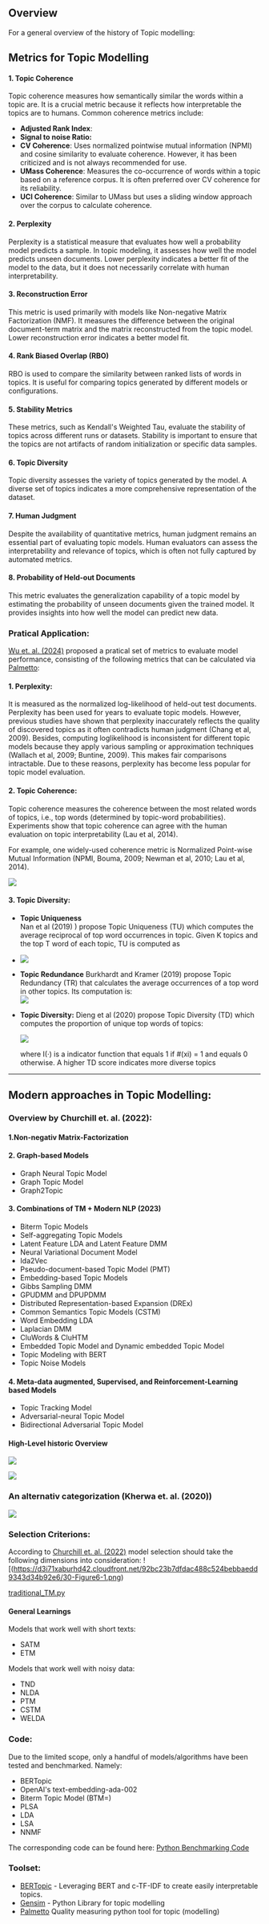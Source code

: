
## Overview
For a general overview of the history of Topic modelling: <br>

## Metrics for Topic Modelling

#### 1. Topic Coherence
Topic coherence measures how semantically similar the words within a topic are. It is a crucial metric because it reflects how interpretable the topics are to humans. Common coherence metrics include: 
- **Adjusted Rank Index**:
- **Signal to noise Ratio:**
- **CV Coherence**: Uses normalized pointwise mutual information (NPMI) and cosine similarity to evaluate coherence. However, it has been criticized and is not always recommended for use. 
- **UMass Coherence**: Measures the co-occurrence of words within a topic based on a reference corpus. It is often preferred over CV coherence for its reliability. 
- **UCI Coherence**: Similar to UMass but uses a sliding window approach over the corpus to calculate coherence.

#### 2. Perplexity
Perplexity is a statistical measure that evaluates how well a probability model predicts a sample. In topic modeling, it assesses how well the model predicts unseen documents. Lower perplexity indicates a better fit of the model to the data, but it does not necessarily correlate with human interpretability. 

#### 3. Reconstruction Error 
This metric is used primarily with models like Non-negative Matrix Factorization (NMF). It measures the difference between the original document-term matrix and the matrix reconstructed from the topic model. Lower reconstruction error indicates a better model fit.
#### 4. Rank Biased Overlap (RBO)
RBO is used to compare the similarity between ranked lists of words in topics. It is useful for comparing topics generated by different models or configurations. 

#### 5. Stability Metrics 
These metrics, such as Kendall's Weighted Tau, evaluate the stability of topics across different runs or datasets. Stability is important to ensure that the topics are not artifacts of random initialization or specific data samples. 
#### 6. Topic Diversity
Topic diversity assesses the variety of topics generated by the model. A diverse set of topics indicates a more comprehensive representation of the dataset. 
#### 7. Human Judgment
Despite the availability of quantitative metrics, human judgment remains an essential part of evaluating topic models. Human evaluators can assess the interpretability and relevance of topics, which is often not fully captured by automated metrics. 
#### 8. Probability of Held-out Documents 
This metric evaluates the generalization capability of a topic model by estimating the probability of unseen documents given the trained model. It provides insights into how well the model can predict new data.

### Pratical Application: 
[Wu et. al. (2024)]([10.21203/rs.3.rs-3049182/v1](http://dx.doi.org/10.21203/rs.3.rs-3049182/v1)) proposed a pratical set of metrics to evaluate model performance, consisting of the following metrics that can be calculated via [Palmetto](https://github.com/dice-group/Palmetto): 

#### 1. Perplexity:
It is measured as the normalized log-likelihood of held-out test documents. Perplexity has been used for years to evaluate topic models. However, previous studies have shown that perplexity inaccurately reflects the quality of discovered topics as it often contradicts human judgment (Chang et al, 2009). Besides, computing loglikelihood is inconsistent for different topic models because they apply various sampling or approximation techniques (Wallach et al, 2009; Buntine, 2009). This makes fair comparisons intractable. Due to these reasons, perplexity has become less popular for topic model evaluation.

#### 2. Topic Coherence:
Topic coherence measures the coherence between the most related words of topics, i.e., top words (determined by topic-word probabilities).
Experiments show that topic coherence can agree with the human evaluation on topic interpretability (Lau et al, 2014).

 For example, one widely-used coherence metric is Normalized Point-wise Mutual Information (NPMI, Bouma, 2009; Newman et al, 2010; Lau et al, 2014).

  ![](NPMI.png)

#### 3. Topic Diversity:

- **Topic Uniqueness**  
  Nan et al (2019) ) propose Topic Uniqueness (TU) which computes the average reciprocal of top word occurrences in topic.
  Given K topics and the top T word of each topic, TU is computed as
- 
  ![](TU.png)

- **Topic Redundance** 
   Burkhardt and Kramer (2019) propose Topic Redundancy (TR) that calculates the average occurrences of a top word in other topics. Its computation is: <br>
  ![](TR.png)
- **Topic Diversity:** 
  Dieng et al (2020) propose Topic Diversity (TD) which computes the proportion of unique top words of topics: 
  
  ![](TD.png)
  
   where I(·) is a indicator function that equals 1 if #(xi) = 1 and equals 0 otherwise. A higher TD score indicates more diverse topics


--- 
## Modern  approaches in Topic Modelling: 

### Overview by Churchill et. al. (2022): 
#### 1.Non-negativ Matrix-Factorization 
#### 2. Graph-based Models
- Graph Neural Topic Model
- Graph Topic Model
- Graph2Topic
#### 3. Combinations of TM + Modern NLP (2023)
-  Biterm Topic Models
- Self-aggregating Topic Models
- Latent Feature LDA and Latent Feature DMM
- Neural Variational Document Model
- Ida2Vec
- Pseudo-document-based Topic Model (PMT)
- Embedding-based Topic Models
- Gibbs Sampling DMM 
- GPUDMM and DPUPDMM
 - Distributed Representation-based Expansion (DREx)
- Common Semantics Topic Models (CSTM)
- Word Embedding LDA
- Laplacian DMM 
- CluWords & CluHTM
- Embedded Topic Model and Dynamic embedded Topic Model
- Topic Modeling with BERT 
- Topic Noise Models

#### 4. Meta-data augmented, Supervised, and Reinforcement-Learning based Models
-  Topic Tracking Model
- Adversarial-neural Topic Model
- Bidirectional Adversarial Topic Model


#### High-Level historic Overview


![](https://d3i71xaburhd42.cloudfront.net/92bc23b7dfdac488c524bebbaedd9343d34b92e6/5-Figure2-1.png)

![](https://d3i71xaburhd42.cloudfront.net/92bc23b7dfdac488c524bebbaedd9343d34b92e6/5-Figure3-1.png)




### An alternativ categorization  (Kherwa et. al. (2020)) 
![](seperation_criterions.png)




### Selection Criterions: 


According to [Churchill et. al. (2022)](https://www.researchgate.net/publication/357792535_The_Evolution_of_Topic_Modeling) model selection should take the following dimensions into consideration: 
![(https://d3i71xaburhd42.cloudfront.net/92bc23b7dfdac488c524bebbaedd9343d34b92e6/30-Figure6-1.png)

[traditional_TM.py](code%2Ftraditional_TM.py)







#### General Learnings
Models that work well with short texts: 
- SATM
- ETM

Models that work well with noisy data: 
- TND
- NLDA
- PTM 
- CSTM
- WELDA



### Code:
Due to the limited scope, only a handful of models/algorithms have been tested and benchmarked.
Namely: 
- BERTopic
- OpenAI's text-embedding-ada-002
- Biterm Topic Model (BTM=)
- PLSA
- LDA
- LSA
- NNMF


The corresponding code can be found here: 
[Python Benchmarking Code](code/traditional_TM.py)



### Toolset: 
- [BERTopic](https://github.com/MaartenGr/BERTopic) - Leveraging BERT and c-TF-IDF to create easily interpretable topics.
- [Gensim](https://github.com/piskvorky/gensim) - Python Library for topic modelling
- [Palmetto](https://github.com/dice-group/Palmetto)  Quality measuring python tool for topic (modelling)

